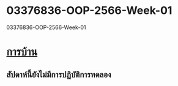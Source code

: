 # 03376836-OOP-2566-Week-01
03376836-OOP-2566-Week-01

# [การบ้าน](./Homework.md) 

## สัปดาห์นี้ยังไม่มีการปฏิบัติการทดลอง
